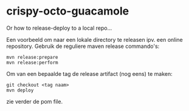 # crispy-octo-guacamole

Or how to release-deploy to a local repo...


Een voorbeeld om naar een lokale directory te releasen ipv. een online repository. Gebruik de reguliere maven release commando's:

```
mvn release:prepare
mvn release:perform
```

Om van een bepaalde tag de release artifact (nog eens) te maken:

```
git checkout <tag naam>
mvn deploy
```

zie verder de pom file.
